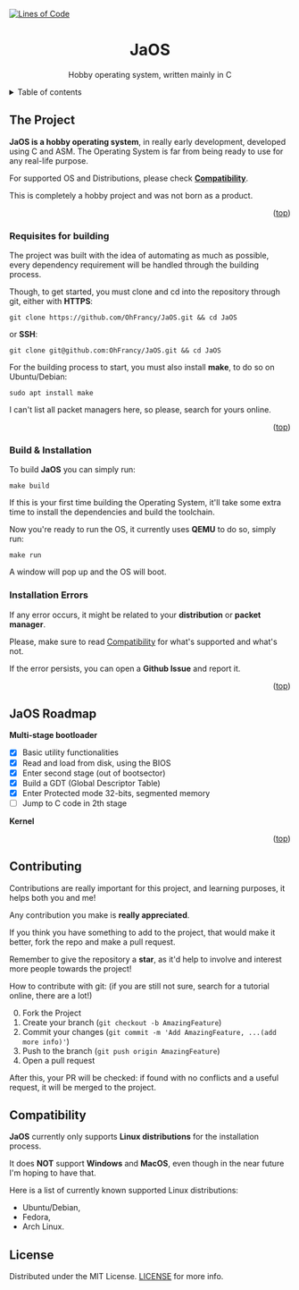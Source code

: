 <a name="readme-top"></a>

<!-- SETS THE LINES COUNTER, SEE 'tokei' ON GITHUB FOR MORE INFO -->
[![Lines of Code][tokei-url]][repo-url]

<!-- UPCOMING LOGO -->
<div>
<h1 align="center">JaOS</h1>

  <p align="center">
    Hobby operating system, written mainly in C
  </p>
</div>

<details>
  <summary>Table of contents</summary>
  <ol>
    <li>
      <a href="#about">About JaOS</a>
    </li>
    <li><a href="#requisites">Requisites</a></li>
    <li><a href="#installation">Build and Installation</a></li>
    <li><a href="#roadmap">Roadmap</a></li>
    <li><a href="#compatibility">Compatibility</a></li>
    <li><a href="#license">Licensing</a></li>
  </ol>
</details>

<!-- ABOUT THE PROJECT -->
## The Project
<a name="about"></a>

<!-- Image here -->

**JaOS is a hobby operating system**, in really early development, developed using C and ASM. The Operating System is far from being ready to use for any real-life purpose.

For supported OS and Distributions, please check **<a href="#compatibility">Compatibility</a>**.

This is completely a hobby project and was not born as a product.
<p align="right">(<a href="#readme-top">top</a>)</p>

### Requisites for building
<a name="requisites"></a>

The project was built with the idea of automating as much as possible, every dependency requirement will be handled through the building process.

Though, to get started, you must clone and cd into the repository through git, either with **HTTPS**:
```
git clone https://github.com/OhFrancy/JaOS.git && cd JaOS
```
or **SSH**:
```
git clone git@github.com:OhFrancy/JaOS.git && cd JaOS
```
For the building process to start, you must also install **make**, to do so on Ubuntu/Debian:
```
sudo apt install make
```
I can't list all packet managers here, so please, search for yours online.
<p align="right">(<a href="#readme-top">top</a>)</p>

### Build & Installation
<a name="installation"></a>

To build **JaOS** you can simply run:
```
make build
```
If this is your first time building the Operating System, it'll take some extra time to install the dependencies and build the toolchain.

Now you're ready to run the OS, it currently uses **QEMU** to do so, simply run:
```
make run
```
A window will pop up and the OS will boot.

### Installation Errors
If any error occurs, it might be related to your **distribution** or **packet manager**.

Please, make sure to read <a href="#compatibility">Compatibility</a> for what's supported and what's not.

If the error persists, you can open a **Github Issue** and report it.

<p align="right">(<a href="#readme-top">top</a>)</p>

## JaOS Roadmap
<a name="roadmap"></a>

**Multi-stage bootloader**
- [x] Basic utility functionalities
- [x] Read and load from disk, using the BIOS
- [x] Enter second stage (out of bootsector)
- [x] Build a GDT (Global Descriptor Table)
- [x] Enter Protected mode 32-bits, segmented memory
- [ ] Jump to C code in 2th stage

**Kernel**

<p align="right">(<a href="#readme-top">top</a>)</p>

<!-- CONTRIBUTING -->
## Contributing

Contributions are really important for this project, and learning purposes, it helps both you and me!

Any contribution you make is **really appreciated**.

If you think you have something to add to the project, that would make it better, fork the repo and make a pull request.

Remember to give the repository a **star**, as it'd help to involve and interest more people towards the project!

How to contribute with git: (if you are still not sure, search for a tutorial online, there are a lot!)

0. Fork the Project
1. Create your branch (`git checkout -b AmazingFeature`)
2. Commit your changes (`git commit -m 'Add AmazingFeature, ...(add more info)'`)
3. Push to the branch (`git push origin AmazingFeature`)
4. Open a pull request

After this, your PR will be checked: if found with no conflicts and a useful request, it will be merged to the project.

## Compatibility
<a name="compatibility"></a>
**JaOS** currently only supports **Linux distributions** for the installation process.

It does **NOT** support **Windows** and **MacOS**, even though in the near future I'm hoping to have that.

Here is a list of currently known supported Linux distributions:
-  Ubuntu/Debian,
-  Fedora,
-  Arch Linux.

## License
<a name="license"></a>
Distributed under the MIT License. [LICENSE](LICENSE) for more info.

<!-- IMAGES & LINKS -->
[tokei-url]: https://tokei.rs/b1/github/OhFrancy/JaOS?style=for-the-badge
[repo-url]: https://github.com/OhFrancy/JaOS

